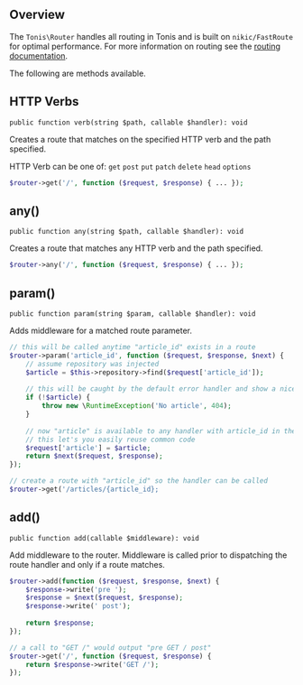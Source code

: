 Overview
--------

The `Tonis\Router` handles all routing in Tonis and is built on `nikic/FastRoute` for optimal performance. For more
information on routing see the [routing documentation](/basics/routing).

The following are methods available.

HTTP Verbs
----------

`public function verb(string $path, callable $handler): void`

Creates a route that matches on the specified HTTP verb and the path specified. 

HTTP Verb can be one of: `get` `post` `put` `patch` `delete` `head` `options`

```php
$router->get('/', function ($request, $response) { ... });
```

any()
-----

`public function any(string $path, callable $handler): void`

Creates a route that matches any HTTP verb and the path specified.

```php
$router->any('/', function ($request, $response) { ... });
```

param()
-------

`public function param(string $param, callable $handler): void`

Adds middleware for a matched route parameter. 

```php
// this will be called anytime "article_id" exists in a route
$router->param('article_id', function ($request, $response, $next) {
    // assume repository was injected
    $article = $this->repository->find($request['article_id']);
    
    // this will be caught by the default error handler and show a nice 404 page
    if (!$article) {
        throw new \RuntimeException('No article', 404);
    }
    
    // now "article" is available to any handler with article_id in the route
    // this let's you easily reuse common code
    $request['article'] = $article;
    return $next($request, $response);
});

// create a route with "article_id" so the handler can be called
$router->get('/articles/{article_id};
```

add()
-----

`public function add(callable $middleware): void`

Add middleware to the router. Middleware is called prior to dispatching the route handler and only if a route matches.

```php
$router->add(function ($request, $response, $next) {
    $response->write('pre ');
    $response = $next($request, $response);
    $response->write(' post');
    
    return $response;
});

// a call to "GET /" would output "pre GET / post"
$router->get('/', function ($request, $response) {
    return $response->write('GET /');
});
```

